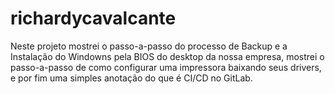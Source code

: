 # richardycavalcante
Neste projeto mostrei o passo-a-passo do processo de Backup e a Instalação do Windowns pela BIOS do desktop da nossa empresa, mostrei o passo-a-passo de como configurar uma impressora baixando seus drivers, e por fim uma simples anotação do que é CI/CD no GitLab.
